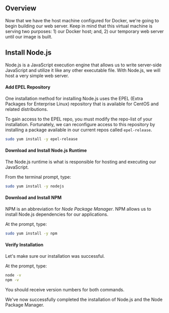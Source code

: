 ## Overview
Now that we have the host machine configured for Docker, we're going to begin building our web server.  Keep in mind that this virtual machine is serving two purposes: 1) our Docker host; and, 2) our temporary web server until our image is built.

## Install Node.js
Node.js is a JavaScript execution engine that allows us to write server-side JavaScript and utilize it like any other executable file.  With Node.js, we will host a very simple web server.

#### Add EPEL Repository
One installation method for installing Node.js uses the EPEL (Extra Packages for Enterprise Linux) repository that is available for CentOS and related distributions.

To gain access to the EPEL repo, you must modify the repo-list of your installation. Fortunately, we can reconfigure access to this repository by installing a package available in our current repos called `epel-release`.
```bash
sudo yum install -y epel-release
```

#### Download and Install Node.js Runtime
The Node.js runtime is what is responsible for hosting and executing our JavaScript. 

From the terminal prompt, type:
```bash
sudo yum install -y nodejs
```

#### Download and Install NPM
NPM is an abbreviation for _Node Package Manager_.  NPM allows us to install Node.js dependencies for our applications.

At the prompt, type:
```bash
sudo yum install -y npm
```

#### Verify Installation
Let's make sure our installation was successful.

At the prompt, type:
```bash
node -v
npm -v
```

You should receive version numbers for both commands.

We've now successfully completed the installation of Node.js and the Node Package Manager.